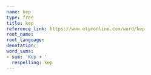 ```yaml
---
name: kep
type: free
title: kep
reference_link: https://www.etymonline.com/word/kep
root_name: 
root_language: 
denotation: 
word_sums:
- sum: 'Kep + '
  respelling: kep
---
```

